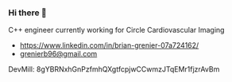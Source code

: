 ### Hi there 👋

C++ engineer currently working for Circle Cardiovascular Imaging

- https://www.linkedin.com/in/brian-grenier-07a724162/
- grenierb96@gmail.com

DevMill: 8gYBRNxhGnPzfmhQXgtfcpjwCCwmzJTqEMr1fjzrAvBm

